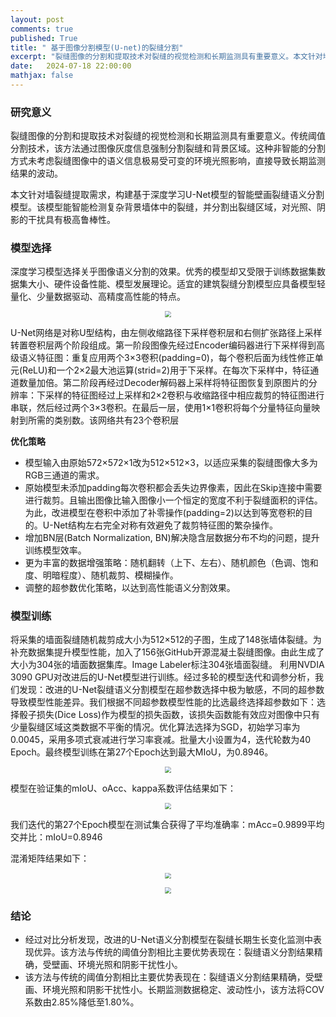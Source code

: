 ```yaml
---
layout: post
comments: true
published: True
title: " 基于图像分割模型(U-net)的裂缝分割"
excerpt: "裂缝图像的分割和提取技术对裂缝的视觉检测和长期监测具有重要意义。本文针对墙裂缝提取需求，构建基于深度学习U-Net模型的智能壁画裂缝语义分割模型。该模型能智能检测复杂背景墙体中的裂缝，并分割出裂缝区域，对光照、阴影的干扰具有极高鲁棒性。"
date:   2024-07-18 22:00:00
mathjax: false
---
```


### 研究意义
裂缝图像的分割和提取技术对裂缝的视觉检测和长期监测具有重要意义。传统阈值分割技术，该方法通过图像灰度信息强制分割裂缝和背景区域。这种非智能的分割方式未考虑裂缝图像中的语义信息极易受可变的环境光照影响，直接导致长期监测结果的波动。

本文针对墙裂缝提取需求，构建基于深度学习U-Net模型的智能壁画裂缝语义分割模型。该模型能智能检测复杂背景墙体中的裂缝，并分割出裂缝区域，对光照、阴影的干扰具有极高鲁棒性。

### 模型选择
深度学习模型选择关乎图像语义分割的效果。优秀的模型却又受限于训练数据集数据集大小、硬件设备性能、模型发展理论。适宜的建筑裂缝分割模型应具备模型轻量化、少量数据驱动、高精度高性能的特点。
<p style="text-align: center;">
<img src="https://wdj-data-1328038871.cos.ap-nanjing.myqcloud.com/blog_data%2F%E8%A3%82%E7%BC%9D%E5%88%86%E5%89%B2%2F1721317032343.jpg"  style="zoom:60%" />
</p>
U-Net网络是对称U型结构，由左侧收缩路径下采样卷积层和右侧扩张路径上采样转置卷积层两个阶段组成。第一阶段图像先经过Encoder编码器进行下采样得到高级语义特征图：重复应用两个3×3卷积(padding=0)，每个卷积后面为线性修正单元(ReLU)和一个2×2最大池运算(strid=2)用于下采样。在每次下采样中，特征通道数量加倍。第二阶段再经过Decoder解码器上采样将特征图恢复到原图片的分辨率：下采样的特征图经过上采样和2×2卷积与收缩路径中相应裁剪的特征图进行串联，然后经过两个3×3卷积。在最后一层，使用1×1卷积将每个分量特征向量映射到所需的类别数。该网络共有23个卷积层


**优化策略**
- 模型输入由原始572×572×1改为512×512×3，以适应采集的裂缝图像大多为RGB三通道的需求。
- 原始模型未添加padding每次卷积都会丢失边界像素，因此在Skip连接中需要进行裁剪。且输出图像比输入图像小一个恒定的宽度不利于裂缝面积的评估。为此，改进模型在卷积中添加了补零操作(padding=2)以达到等宽卷积的目的。U-Net结构左右完全对称有效避免了裁剪特征图的繁杂操作。
- 增加BN层(Batch Normalization, BN)解决隐含层数据分布不均的问题，提升训练模型效率。
- 更为丰富的数据增强策略：随机翻转（上下、左右）、随机颜色（色调、饱和度、明暗程度）、随机裁剪、模糊操作。
- 调整的超参数优化策略，以达到高性能语义分割效果。

### 模型训练
将采集的墙面裂缝随机裁剪成大小为512×512的子图，生成了148张墙体裂缝。为补充数据集提升模型性能，加入了156张GitHub开源混凝土裂缝图像。由此生成了大小为304张的墙面数据集库。Image Labeler标注304张墙面裂缝。
利用NVDIA 3090 GPU对改进后的U-Net模型进行训练。经过多轮的模型迭代和调参分析，我们发现：改进的U-Net裂缝语义分割模型在超参数选择中极为敏感，不同的超参数导致模型性能差异。我们根据不同超参数模型性能的比选最终选择超参数如下：选择骰子损失(Dice Loss)作为模型的损失函数，该损失函数能有效应对图像中只有少量裂缝区域这类数据不平衡的情况。优化算法选择为SGD，初始学习率为0.0045，采用多项式衰减进行学习率衰减。批量大小设置为4，迭代轮数为40 Epoch。最终模型训练在第27个Epoch达到最大MIoU，为0.8946。
<p style="text-align: center;">
<img src="https://wdj-data-1328038871.cos.ap-nanjing.myqcloud.com/blog_data%2F%E8%A3%82%E7%BC%9D%E5%88%86%E5%89%B2%2F1721317155791.jpg"  style="zoom:60%" />
</p>

模型在验证集的mIoU、oAcc、kappa系数评估结果如下：
<p style="text-align: center;">
<img src="https://wdj-data-1328038871.cos.ap-nanjing.myqcloud.com/blog_data%2F%E8%A3%82%E7%BC%9D%E5%88%86%E5%89%B2%2F1721317173418.jpg"  style="zoom:60%" />
</p>
我们迭代的第27个Epoch模型在测试集合获得了平均准确率：mAcc=0.9899平均交并比：mIoU=0.8946

混淆矩阵结果如下：
<p style="text-align: center;">
<img src="https://wdj-data-1328038871.cos.ap-nanjing.myqcloud.com/blog_data%2F%E8%A3%82%E7%BC%9D%E5%88%86%E5%89%B2%2F1721317186507.jpg"  style="zoom:60%" />
</p>

<p style="text-align: center;">
<img src="https://wdj-data-1328038871.cos.ap-nanjing.myqcloud.com/blog_data%2F%E8%A3%82%E7%BC%9D%E5%88%86%E5%89%B2%2F1721318056054.jpg"  style="zoom:60%" />
</p>

### 结论
- 经过对比分析发现，改进的U-Net语义分割模型在裂缝长期生长变化监测中表现优异。该方法与传统的阈值分割相比主要优势表现在：裂缝语义分割结果精确，受壁画、环境光照和阴影干扰性小。
- 该方法与传统的阈值分割相比主要优势表现在：裂缝语义分割结果精确，受壁画、环境光照和阴影干扰性小。长期监测数据稳定、波动性小，该方法将COV系数由2.85%降低至1.80%。
